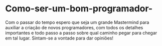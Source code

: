 # Como-ser-um-bom-programador-
Com o passar do tempo espero que seja um grande Mastermind para auxiliar a criação de novos programadores, com todos os detalhes importantes e todo passo a passo sobre qual caminho pegar para chegar em tal lugar. Sintam-se a vontade para dar opiniões!
